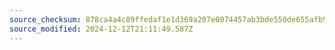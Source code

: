 ```yaml
---
source_checksum: 878ca4a4c89ffedaf1e1d369a207e0074457ab3bde550de655afb9dcc8810096
source_modified: 2024-12-12T21:11:49.587Z
---
```


